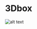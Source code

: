 # 3Dbox
![alt text](https://user-images.githubusercontent.com/81955076/116549266-828d5680-a90a-11eb-9161-719023b66f70.png)
